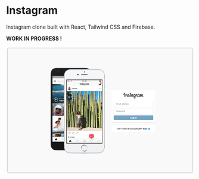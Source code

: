 # Instagram

Instagram clone built with React, Tailwind CSS and Firebase.

**WORK IN PROGRESS !**

![Screenshot](https://github.com/teddy-beau/instagram/blob/main/public/images/screenshot.png)
